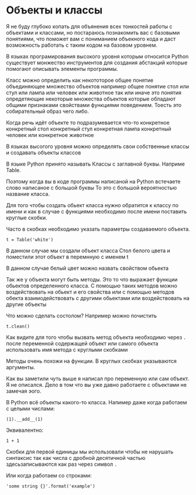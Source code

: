 # Объекты и классы

Я не буду глубоко копать для объянения всех тонкостей работы с объектами и классами,
но постараюсь познакомить вас с базовыми понятиями, что поможет вам с пониманием объекного кода и даст возможность работать с таким кодом на базовом уровнем.

В языках програмирования высокого уровня которым относится Python
существует монжество инструментов для создания абстакций которые
помогают описывать элементы программы.

Класс можно определить как некототорое общее понятие объединяющее множество объектов
например общее понятие стол или стул или лампа или человек или животное
так или иначе это понятия опредетяющие некоторые множества объектов которые обладают
общими признаками свойствами функциями поведением. Тоесть это собирательный образ чего либо.

Когда речь идёт объекте то подразумевается что-то конкретное
конкретный стол конкретный стул конкретная лампа конкретный человек или конкретное животное

В языках высогого уровня можно определять свои собственные классы и создавать объекты классов

В языке Python принято называть Классы с заглавной буквы. Наприме Table.

Поэтому когда вы в коде программы написаной на Python встечаете слово написаное с большой буквы
То это с большой вероятностью название класса.

Для того чтобы создать обьект класса нужно обратится к классу по имени и как в случае с функциями
необходимо после имени поставить круглые скобки.

Часто в скобках необходимо указать параметры создаваемого объекта.

```
t = Table('white')
```

В данном случае мы создали объект класса Стол белого цвета и поместили этот объект в перемнную с именем t

В данном случае белый цвет можно назвать свойством обьекта

Так же у объекта могут быть методы. Это то что выражает функции обьектов определенного класса.
С помощью таких методов можно воздействовать на обьект и его свойства или с помощью методов обекта
взаимодействовать с другими обьектами или воздействовать на другие объекты

Что можно сделать состолом? Например можно почистить

```
t.clean()
```

Как видите для того чтобы вызвать метод объекта необходимо через `.` после переменной содержащей
объект или самого объекта использовать имя метода с круглыми скобками

Методы очень похожи на функции. В круглых скобках указываются аргументы.

Как вы заметили чуть выше я написал про переменную или сам объект. Я не описался.
Дело в том что вы уже давно работаете с объектами не замечая эого.

В Python всё объекты какого-то класса. Напимер даже когда работаем с целыми числами:
```
(1).__add__(1)
```
Эквивалентно:
```
1 + 1
```
Скобки для первой единицы мы использовали чтобы не нарушать синтаксис так как числа с дробной
десятичной частью здесьзаписываются как раз через символ `.`

Или когда работаем со строками:
```
'some string {}'.format('example')
```
